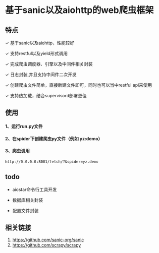 
# 基于sanic以及aiohttp的web爬虫框架

## 特点
✓ 基于sanic以及aiohttp，性能较好

✓ 支持restful以及yield形式调用

✓ 完成爬虫调度器、引擎以及中间件相关封装

✓ 日志封装,并且支持中间件二次开发

✓ 创建爬虫文件简单，直接新建文件即可，同时也可以当中restful api来使用

✓ 支持热加载，结合supervisord部署更佳

## 使用


#### 1、运行run.py文件
#### 2、在spider下创建爬虫py文件（例如 yz:demo）
#### 3、爬虫调用
```angular2html
http://0.0.0.0:8001/fetch/?&spider=yz.demo
```

## todo

- aiostar命令行工具开发

- 数据库相关封装

- 配置文件封装

## 相关链接

1. https://github.com/sanic-org/sanic
1. https://github.com/scrapy/scrapy
